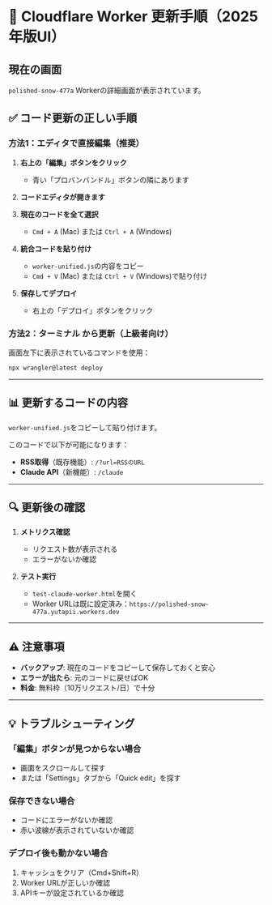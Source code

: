 # 📝 Cloudflare Worker 更新手順（2025年版UI）

## 現在の画面
`polished-snow-477a` Workerの詳細画面が表示されています。

## ✅ コード更新の正しい手順

### 方法1：エディタで直接編集（推奨）
1. **右上の「編集」ボタンをクリック**
   - 青い「プロバンバンドル」ボタンの隣にあります
   
2. **コードエディタが開きます**

3. **現在のコードを全て選択**
   - `Cmd + A` (Mac) または `Ctrl + A` (Windows)
   
4. **統合コードを貼り付け**
   - `worker-unified.js`の内容をコピー
   - `Cmd + V` (Mac) または `Ctrl + V` (Windows)で貼り付け

5. **保存してデプロイ**
   - 右上の「デプロイ」ボタンをクリック

### 方法2：ターミナル から更新（上級者向け）
画面左下に表示されているコマンドを使用：
```bash
npx wrangler@latest deploy
```

---

## 📊 更新するコードの内容

`worker-unified.js`をコピーして貼り付けます。

このコードで以下が可能になります：
- **RSS取得**（既存機能）: `/?url=RSSのURL`  
- **Claude API**（新機能）: `/claude`

---

## 🔍 更新後の確認

1. **メトリクス確認**
   - リクエスト数が表示される
   - エラーがないか確認

2. **テスト実行**
   - `test-claude-worker.html`を開く
   - Worker URLは既に設定済み：`https://polished-snow-477a.yutapii.workers.dev`

---

## ⚠️ 注意事項

- **バックアップ**: 現在のコードをコピーして保存しておくと安心
- **エラーが出たら**: 元のコードに戻せばOK
- **料金**: 無料枠（10万リクエスト/日）で十分

---

## 💡 トラブルシューティング

### 「編集」ボタンが見つからない場合
- 画面をスクロールして探す
- または「Settings」タブから「Quick edit」を探す

### 保存できない場合
- コードにエラーがないか確認
- 赤い波線が表示されていないか確認

### デプロイ後も動かない場合
1. キャッシュをクリア（Cmd+Shift+R）
2. Worker URLが正しいか確認
3. APIキーが設定されているか確認